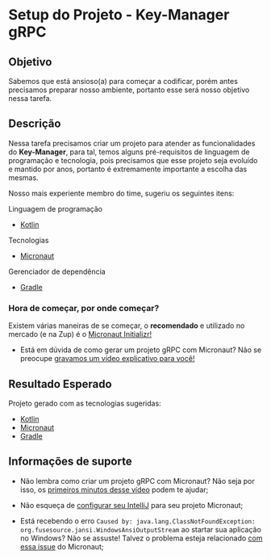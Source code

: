 # Setup do Projeto - Key-Manager gRPC

## Objetivo

Sabemos que está ansioso(a) para começar a codificar, porém antes precisamos preparar nosso ambiente, portanto esse 
será nosso objetivo nessa tarefa.

## Descrição

Nessa tarefa precisamos criar um projeto para atender as funcionalidades do **Key-Manager**, para tal, temos alguns 
pré-requisitos de linguagem de programação e tecnologia, pois precisamos que esse projeto seja evoluído e mantido por 
anos, portanto é extremamente importante a escolha das mesmas.

Nosso mais experiente membro do time, sugeriu os seguintes itens:

Linguagem de programação

- [Kotlin](https://kotlinlang.org/)

Tecnologias

- [Micronaut](http://micronaut.io/)

Gerenciador de dependência

- [Gradle](https://gradle.org/)

### Hora de começar, por onde começar?

Existem várias maneiras de se começar, o **recomendado** e utilizado no mercado (e na Zup) é o [Micronaut Initializr!](https://micronaut.io/launch/)

* Está em dúvida de como gerar um projeto gRPC com Micronaut? Não se preocupe [gravamos um vídeo explicativo para você!](https://www.youtube.com/watch?v=_53_sQp2bR4&feature=youtu.be)

## Resultado Esperado

Projeto gerado com as tecnologias sugeridas:

- [Kotlin](https://kotlinlang.org/)
- [Micronaut](http://micronaut.io/)
- [Gradle](https://gradle.org/)

## Informações de suporte

- Não lembra como criar um projeto gRPC com Micronaut? Não seja por isso, os [primeiros minutos desse vídeo](https://www.youtube.com/watch?v=_53_sQp2bR4&feature=youtu.be) podem te ajudar;

- Não esqueça de [configurar seu IntelliJ](https://www.youtube.com/watch?v=dBXbbrG_UWU&feature=youtu.be) para seu projeto Micronaut;

- Está recebendo o erro `Caused by: java.lang.ClassNotFoundException: org.fusesource.jansi.WindowsAnsiOutputStream` ao startar sua aplicação no Windows? Não se assuste! Talvez o problema esteja relacionado [com essa issue](https://stackoverflow.com/questions/57855094/windowsansioutputstream-class-not-found) do Micronaut;
